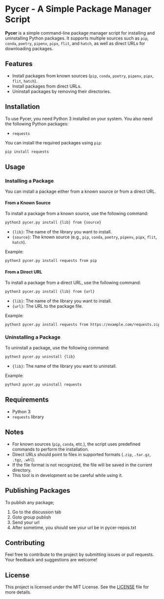 # Pycer - A Simple Package Manager Script 

**Pycer** is a simple command-line package manager script for installing and uninstalling Python packages. It supports multiple sources such as `pip`, `conda`, `poetry`, `pipenv`, `pipx`, `flit`, and `hatch`, as well as direct URLs for downloading packages.

## Features

- Install packages from known sources (`pip`, `conda`, `poetry`, `pipenv`, `pipx`, `flit`, `hatch`).
- Install packages from direct URLs.
- Uninstall packages by removing their directories.

## Installation

To use Pycer, you need Python 3 installed on your system. You also need the following Python packages:

- `requests`

You can install the required packages using `pip`:

```bash
pip install requests
```

## Usage

### Installing a Package

You can install a package either from a known source or from a direct URL.

#### From a Known Source

To install a package from a known source, use the following command:

```bash
python3 pycer.py install {lib} from {source}
```

- `{lib}`: The name of the library you want to install.
- `{source}`: The known source (e.g., `pip`, `conda`, `poetry`, `pipenv`, `pipx`, `flit`, `hatch`).

Example:

```bash
python3 pycer.py install requests from pip
```

#### From a Direct URL

To install a package from a direct URL, use the following command:

```bash
python3 pycer.py install {lib} from {url}
```

- `{lib}`: The name of the library you want to install.
- `{url}`: The URL to the package file.

Example:

```bash
python3 pycer.py install requests from https://example.com/requests.zip
```

### Uninstalling a Package

To uninstall a package, use the following command:

```bash
python3 pycer.py uninstall {lib}
```

- `{lib}`: The name of the library you want to uninstall.

Example:

```bash
python3 pycer.py uninstall requests
```

## Requirements

- Python 3
- `requests` library

## Notes

- For known sources (`pip`, `conda`, etc.), the script uses predefined commands to perform the installation.
- Direct URLs should point to files in supported formats (`.zip`, `.tar.gz`, `.tgz`, `.whl`).
- If the file format is not recognized, the file will be saved in the current directory.
- This tool is in development so be careful while using it.

## Publishing Packages
To publish any package; 
1. Go to the discussion tab
2. Goto group publish
3. Send your url
4. After sometime, you should see your url be in pycer-repos.txt

## Contributing

Feel free to contribute to the project by submitting issues or pull requests. Your feedback and suggestions are welcome!

## License

This project is licensed under the MIT License. See the [LICENSE](LICENSE) file for more details.
